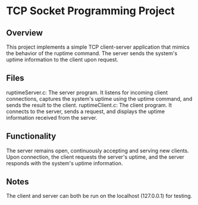 # TCP Socket Programming Project
## Overview
This project implements a simple TCP client-server application that mimics the behavior of the ruptime command. The server sends the system's uptime information to the client upon request.

## Files
ruptimeServer.c: The server program. It listens for incoming client connections, captures the system's uptime using the uptime command, and sends the result to the client.
ruptimeClient.c: The client program. It connects to the server, sends a request, and displays the uptime information received from the server.

## Functionality
The server remains open, continuously accepting and serving new clients.
Upon connection, the client requests the server's uptime, and the server responds with the system's uptime information.
## Notes
The client and server can both be run on the localhost (127.0.0.1) for testing.
